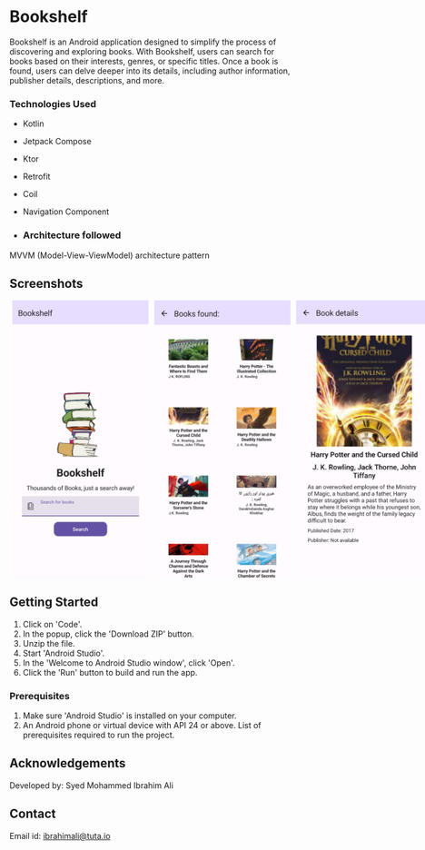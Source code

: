 # Bookshelf

Bookshelf is an Android application designed to simplify the process of discovering and exploring books. With Bookshelf, users can  search for books based on their interests, genres, or specific titles. Once a book is found, users can delve deeper into its details, including author information, publisher details, descriptions, and more.

### Technologies Used

- Kotlin
- Jetpack Compose
- Ktor
- Retrofit
- Coil
- Navigation Component

- ### Architecture followed
MVVM (Model-View-ViewModel) architecture pattern


## Screenshots
<div style="display: flex;">
    <img src="ss1.jpeg" alt="Screenshot 1" width="240" hspace="5";">
    <img src="ss2.jpeg" alt="Screenshot 2" width="240" hspace="5";">
    <img src="sss3.jpeg" alt="Screenshot 4" width="240"hspace="5";">
    <img src="ss4.jpeg" alt="Screenshot 3" width="240">
</div>


## Getting Started

1. Click on 'Code'. 
2. In the popup, click the 'Download ZIP' button.
3. Unzip the file.
4. Start 'Android Studio'.
5. In the 'Welcome to Android Studio window', click 'Open'.
6. Click the 'Run' button to build and run the app.

### Prerequisites
1. Make sure 'Android Studio' is installed on your computer.
2. An Android phone or virtual device with API 24 or above.
List of prerequisites required to run the project.


## Acknowledgements

Developed by: Syed Mohammed Ibrahim Ali

## Contact

Email id: ibrahimali@tuta.io
